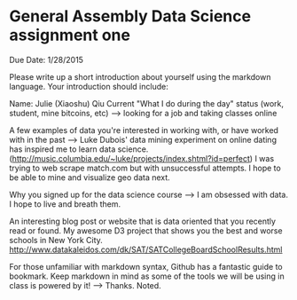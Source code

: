 # General Assembly Data Science assignment one

Due Date: 1/28/2015

Please write up a short introduction about yourself using the markdown language. Your introduction should include:

Name: Julie (Xiaoshu) Qiu
Current "What I do during the day" status (work, student, mine bitcoins, etc)
--> looking for a job and taking classes online

A few examples of data you're interested in working with, or have worked with in the past
--> Luke Dubois' data mining experiment on online dating has inspired me to learn data science. (http://music.columbia.edu/~luke/projects/index.shtml?id=perfect)
I was trying to web scrape match.com but with unsuccessful attempts. 
I hope to be able to mine and visualize geo data next.

Why you signed up for the data science course
--> I am obsessed with data. I hope to live and breath them. 

An interesting blog post or website that is data oriented that you recently read or found.
My awesome D3 project that shows you the best and worse schools in New York City. 
http://www.datakaleidos.com/dk/SAT/SATCollegeBoardSchoolResults.html

For those unfamiliar with markdown syntax, Github has a fantastic guide to bookmark. Keep markdown in mind as some of the tools we will be using in class is powered by it!
--> Thanks. Noted.

